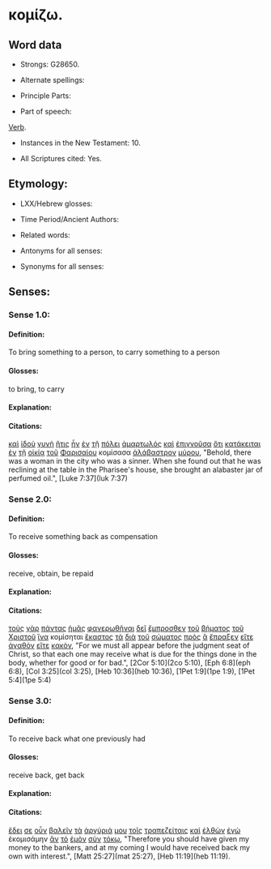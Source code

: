 # κομίζω.

<!-- Status: S2=Needs2ndReview -->
<!-- Lexica used for edits: BDAG, FFM, LN, BN, A-S -->

## Word data

* Strongs: G28650.


* Alternate spellings:

* Principle Parts: 

* Part of speech: 

[Verb](http://ugg.readthedocs.io/en/latest/verb.html).

* Instances in the New Testament: 10.

* All Scriptures cited: Yes.

## Etymology: 

* LXX/Hebrew glosses: 

* Time Period/Ancient Authors: 

* Related words: 

* Antonyms for all senses:

* Synonyms for all senses: 

## Senses:

### Sense 1.0:

#### Definition: 

To bring something to a person, to carry something to a person

#### Glosses:

to bring, to carry

#### Explanation:

#### Citations:

[καὶ](../G25320/01.md) [ἰδοὺ](../G37080/01.md) [γυνὴ](../G11350/01.md) [ἥτις](../G37480/01.md) [ἦν](../G99999/01.md) [ἐν](../G17220/01.md) [τῇ](../G35880/01.md) [πόλει](../G41720/01.md) [ἁμαρτωλός](../G02680/01.md) [καὶ](../G25320/01.md) [ἐπιγνοῦσα](../G19210/01.md) [ὅτι](../G37540/01.md) [κατάκειται](../G26210/01.md) [ἐν](../G17220/01.md) [τῇ](../G35880/01.md) [οἰκίᾳ](../G36140/01.md) [τοῦ](../G35880/01.md) [Φαρισαίου](../G53300/01.md) κομίσασα [ἀλάβαστρον](../G02110/01.md) [μύρου](../G34640/01.md), 
"Behold, there was a woman in the city who was a sinner. When she found out that he was reclining at the table in the Pharisee's house, she brought an alabaster jar of perfumed oil.", 
[Luke 7:37](luk 7:37)


### Sense 2.0:

#### Definition: 

To receive something back as compensation 

#### Glosses:

receive, obtain, be repaid

#### Explanation:

#### Citations:

[τοὺς](../G35880/01.md) [γὰρ](../G10630/01.md) [πάντας](../G39560/01.md) [ἡμᾶς](../G14730/01.md) [φανερωθῆναι](../G53190/01.md) [δεῖ](../G12100/01.md) [ἔμπροσθεν](../G17150/01.md) [τοῦ](../G35880/01.md) [βήματος](../G09680/01.md) [τοῦ](../G35880/01.md) [Χριστοῦ](../G55470/01.md) [ἵνα](../G24430/01.md) κομίσηται [ἕκαστος](../G15380/01.md) [τὰ](../G35880/01.md) [διὰ](../G12230/01.md) [τοῦ](../G35880/01.md) [σώματος](../G49830/01.md) [πρὸς](../G43140/01.md) [ἃ](../G37390/01.md) [ἔπραξεν](../G42380/01.md) [εἴτε](../G15350/01.md) [ἀγαθὸν](../G00180/01.md) [εἴτε](../G15350/01.md) [κακὸν](../G25560/01.md), 
"For we must all appear before the judgment seat of Christ, so that each one may receive what is due for the things done in the body, whether for good or for bad.", 
[2Cor 5:10](2co 5:10), [Eph 6:8](eph 6:8), [Col 3:25](col 3:25), [Heb 10:36](heb 10:36), [1Pet 1:9](1pe 1:9), [1Pet 5:4](1pe 5:4)
 

### Sense 3.0:

#### Definition: 

To receive back what one previously had

#### Glosses:

receive back, get back

#### Explanation:

#### Citations:

[ἔδει](../G11630/01.md) [σε](../G47710/01.md) [οὖν](../G37670/01.md) [βαλεῖν](../G09060/01.md) [τὰ](../G35880/01.md) [ἀργύριά](../G06940/01.md) [μου](../G14730/01.md) [τοῖς](../G35880/01.md) [τραπεζείταις](../G51330/01.md) [καὶ](../G25320/01.md) [ἐλθὼν](../G20640/01.md) [ἐγὼ](../G14730/01.md) ἐκομισάμην [ἂν](../G03020/01.md) [τὸ](../G35880/01.md) [ἐμὸν](../G16990/01.md) [σὺν](../G48620/01.md) [τόκῳ](../G51100/01.md), 
"Therefore you should have given my money to the bankers, and at my coming I would have received back my own with interest.", 
[Matt 25:27](mat 25:27),  [Heb 11:19](heb 11:19). 


